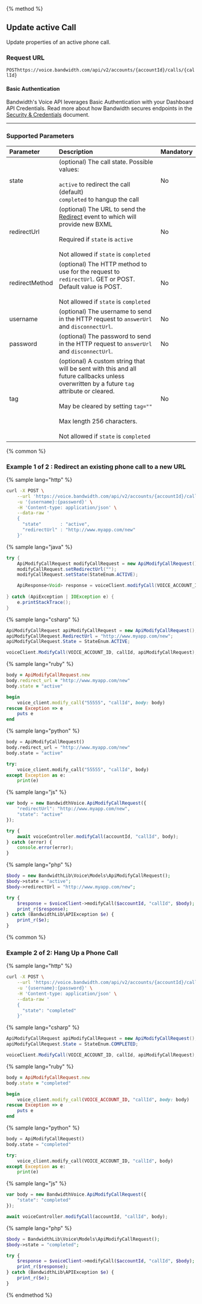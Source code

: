 {% method %}
## Update active Call
Update properties of an active phone call.

### Request URL

<code class="post">POST</code>`https://voice.bandwidth.com/api/v2/accounts/{accountId}/calls/{callId}`

#### Basic Authentication

Bandwidth's Voice API leverages Basic Authentication with your Dashboard API Credentials. Read more about how Bandwidth secures endpoints in the [Security & Credentials](../../../guides/accountCredentials.md) document.

---

### Supported Parameters

| Parameter       | Description                                                                                                                                                                                                                                                         | Mandatory |
|:----------------|:--------------------------------------------------------------------------------------------------------------------------------------------------------------------------------------------------------------------------------------------------------------------|:----------|
| state           | (optional) The call state. Possible values: <br><br> `active` to redirect the call (default)<br>`completed` to hangup the call<br>                                                                                                                                  | No        |
| redirectUrl     | (optional) The URL to send the [Redirect](../../bxml/callbacks/redirect.md) event to which will provide new BXML<br><br>Required if `state` is `active`<br><br>Not allowed if `state` is `completed`                                                                | No        |
| redirectMethod  | (optional) The HTTP method to use for the request to `redirectUrl`. GET or POST. Default value is POST.<br><br>Not allowed if `state` is `completed`                                                                                                                | No        |
| username        | (optional) The username to send in the HTTP request to `answerUrl` and `disconnectUrl`.                                                                                                                                                                             | No        |
| password        | (optional) The password to send in the HTTP request to `answerUrl` and `disconnectUrl`.                                                                                                                                                                             | No        |
| tag             | (optional) A custom string that will be sent with this and all future callbacks unless overwritten by a future `tag` attribute or cleared.<br><br>May be cleared by setting `tag=""`<br><br>Max length 256 characters.<br><br>Not allowed if `state` is `completed` | No        |

{% common %}
### Example 1 of 2 : Redirect an existing phone call to a new URL
{% sample lang="http" %}

```bash
curl -X POST \
    --url 'https://voice.bandwidth.com/api/v2/accounts/{accountId}/calls/{callId}' \
    -u '{username}:{password}' \
    -H 'Content-type: application/json' \
    --data-raw '
    {
      "state"       : "active",
      "redirectUrl" : "http://www.myapp.com/new"
    }'
```

{% sample lang="java" %}

```java
try {
    ApiModifyCallRequest modifyCallRequest = new ApiModifyCallRequest();
    modifyCallRequest.setRedirectUrl("");
    modifyCallRequest.setState(StateEnum.ACTIVE);

    ApiResponse<Void> response = voiceClient.modifyCall(VOICE_ACCOUNT_ID, "callId", modifyCallRequest);
    
} catch (ApiException | IOException e) {
    e.printStackTrace();
}
```

{% sample lang="csharp" %}

```csharp
ApiModifyCallRequest apiModifyCallRequest = new ApiModifyCallRequest();
apiModifyCallRequest.RedirectUrl = "http://www.myapp.com/new";
apiModifyCallRequest.State = StateEnum.ACTIVE;

voiceClient.ModifyCall(VOICE_ACCOUNT_ID, callId, apiModifyCallRequest);
```


{% sample lang="ruby" %}

```ruby
body = ApiModifyCallRequest.new
body.redirect_url = "http://www.myapp.com/new"
body.state = "active"

begin
    voice_client.modify_call("55555", "callId", body: body)
rescue Exception => e
    puts e
end
```

{% sample lang="python" %}

```python
body = ApiModifyCallRequest()
body.redirect_url = "http://www.myapp.com/new"
body.state = "active"

try:
    voice_client.modify_call("55555", "callId", body)
except Exception as e:
    print(e)
```

{% sample lang="js" %}

```js
var body = new BandwidthVoice.ApiModifyCallRequest({
    "redirectUrl": "http://www.myapp.com/new",
    "state": "active"
});

try {
    await voiceController.modifyCall(accountId, "callId", body);
} catch (error) {
    console.error(error);
}
```

{% sample lang="php" %}

```php
$body = new BandwidthLib\Voice\Models\ApiModifyCallRequest();
$body->state = "active";
$body->redirectUrl = "http://www.myapp.com/new";

try {
    $response = $voiceClient->modifyCall($accountId, "callId", $body);
    print_r($response);
} catch (BandwidthLib\APIException $e) {
    print_r($e);
}
```

{% common %}

### Example 2 of 2: Hang Up a Phone Call

{% sample lang="http" %}

```bash
curl -X POST \
    --url 'https://voice.bandwidth.com/api/v2/accounts/{accountId}/calls/{callId}' \
    -u '{username}:{password}' \
    -H 'Content-type: application/json' \
    --data-raw '
    {
      "state": "completed"
    }'
```

{% sample lang="csharp" %}

```csharp
ApiModifyCallRequest apiModifyCallRequest = new ApiModifyCallRequest();
apiModifyCallRequest.State = StateEnum.COMPLETED;

voiceClient.ModifyCall(VOICE_ACCOUNT_ID, callId, apiModifyCallRequest);
```


{% sample lang="ruby" %}

```ruby
body = ApiModifyCallRequest.new
body.state = "completed"

begin
    voice_client.modify_call(VOICE_ACCOUNT_ID, "callId", body: body)
rescue Exception => e
    puts e
end
```

{% sample lang="python" %}

```python
body = ApiModifyCallRequest()
body.state = "completed"

try:
    voice_client.modify_call(VOICE_ACCOUNT_ID, "callId", body)
except Exception as e:
    print(e)
```

{% sample lang="js" %}

```js
var body = new BandwidthVoice.ApiModifyCallRequest({
    "state": "completed"
});

await voiceController.modifyCall(accountId, "callId", body);
```

{% sample lang="php" %}

```php
$body = BandwidthLib\Voice\Models\ApiModifyCallRequest();
$body->state = "completed";

try {
    $response = $voiceClient->modifyCall($accountId, "callId", $body);
    print_r($response);
} catch (BandwidthLib\APIException $e) {
    print_r($e);
}
```

{% endmethod %}
